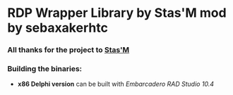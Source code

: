 # RDP Wrapper Library by Stas'M mod by sebaxakerhtc

### All thanks for the project to [Stas'M](https://github.com/stascorp/rdpwrap)

### Building the binaries:
- **x86 Delphi version** can be built with *Embarcadero RAD Studio 10.4*

